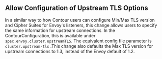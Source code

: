 ## Allow Configuration of Upstream TLS Options

In a similar way to how Contour users can configure Min/Max TLS version and
Cipher Suites for Envoy's listeners, this change allows users to specify the
same information for upstream connections. In the ContourConfiguration, this is
available under `spec.envoy.cluster.upstreamTLS`. The equivalent config file
parameter is `cluster.upstream-tls` .This change also defaults the Max TLS
version for upstream connections to 1.3, instead of the Envoy default of 1.2.